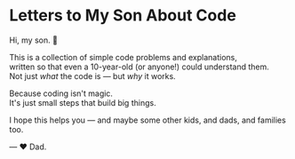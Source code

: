 # Letters to My Son About Code

Hi, my son. 👋

This is a collection of simple code problems and explanations,  
written so that even a 10-year-old (or anyone!) could understand them.  
Not just *what* the code is — but *why* it works.

Because coding isn't magic.  
It's just small steps that build big things.

I hope this helps you — and maybe some other kids, and dads, and families too.

— ❤️ Dad.
